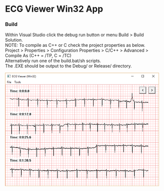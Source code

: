 # ECG Viewer Win32 App

### Build
Within Visual Studio click the debug run button or menu Build > Build Solution.  
NOTE: To compile as C++ or C check the project properties as below.  
Project > Properties > Configuration Properties > C/C++ > Advanced > Compile As (C++ = /TP, C = /TC)  
Alternatively run one of the build.bat/sh scripts.  
The .EXE should be output to the Debug/ or Release/ directory.  

![Screenshot image](ECGViewerScreenshot.png?raw=true "Title")
